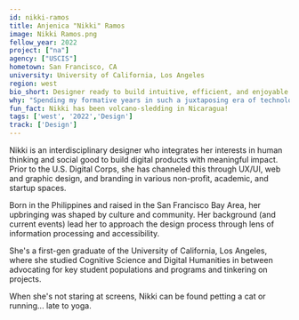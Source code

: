```yaml
---
id: nikki-ramos
title: Anjenica "Nikki" Ramos
image: Nikki Ramos.png
fellow_year: 2022
project: ["na"]
agency: ["USCIS"]
hometown: San Francisco, CA
university: University of California, Los Angeles
region: west
bio_short: Designer ready to build intuitive, efficient, and enjoyable products with impact. 
why: "Spending my formative years in such a juxtaposing era of technological innovation and ongoing chaos, I feel inclined to contribute constructively and pay it forward. In asking myself "What kind of impact do I want to leave?" and "How can I help?," Digital Corps was a clear answer. Beyond serving constituents nationwide, the program's avid community support and holistic growth opportunity also checked off the boxes."
fun_fact: Nikki has been volcano-sledding in Nicaragua!
tags: ['west', '2022','Design']
track: ['Design']
---
```


Nikki is an interdisciplinary designer who integrates her interests in human thinking and social good to build digital products with meaningful impact. Prior to the U.S. Digital Corps, she has channeled this through UX/UI, web and graphic design, and branding in various non-profit, academic, and startup spaces. 

Born in the Philippines and raised in the San Francisco Bay Area, her upbringing was shaped by culture and community. Her background (and current events) lead her to approach the design process through lens of information processing and accessibility. 

She's a first-gen graduate of the University of California, Los Angeles, where she studied Cognitive Science and Digital Humanities in between advocating for key student populations and programs and tinkering on projects.

When she's not staring at screens, Nikki can be found petting a cat or running... late to yoga.
